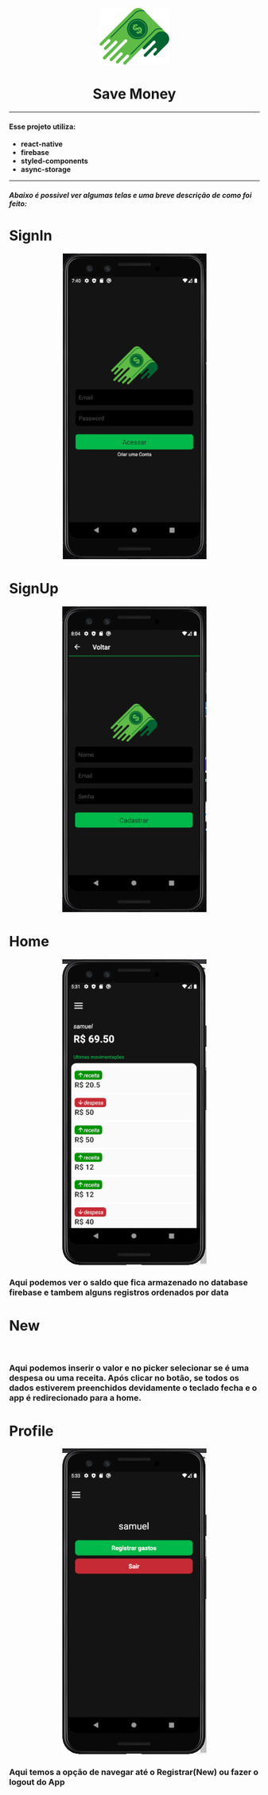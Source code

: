 
<p align="center">
  <img src="Logo.png" />
  <h1 align="center", font-size=40><b>Save Money<b/></h1>
   
</p>
<hr/>

<h4 >Esse projeto utiliza:</h4>
  
  <ul >
  <li>react-native</li>
  <li>firebase</li>
  <li>styled-components</li>
  <li>async-storage</li>
  </ul>
<hr/>

<h6><b>Abaixo é possivel ver algumas telas e uma breve descrição de como foi feito:</b></h6>



# SignIn

  <p align="center">
    <img src="login.PNG" />
  </p>
  


# SignUp

 <p align="center">
    <img src="cadastro.PNG" />
  </p>


# Home

 <p align="center">
    <img src="Home.PNG" />
  </p>

  <h3>Aqui podemos ver o saldo que fica armazenado no database firebase e tambem alguns  registros ordenados por data </h3>

  # New

 <p align="center">
    <img src="" />
  </p>
<h3>Aqui podemos inserir o valor e no picker selecionar se é uma despesa ou uma receita. Após clicar no botão, se todos os dados estiverem preenchidos devidamente o teclado fecha e o app é redirecionado para a home.</h3>

# Profile

 <p align="center">
    <img src="Profile.PNG" />
  </p>

<h3>Aqui temos a opção de navegar até o Registrar(New) ou fazer o logout do App</h3>
